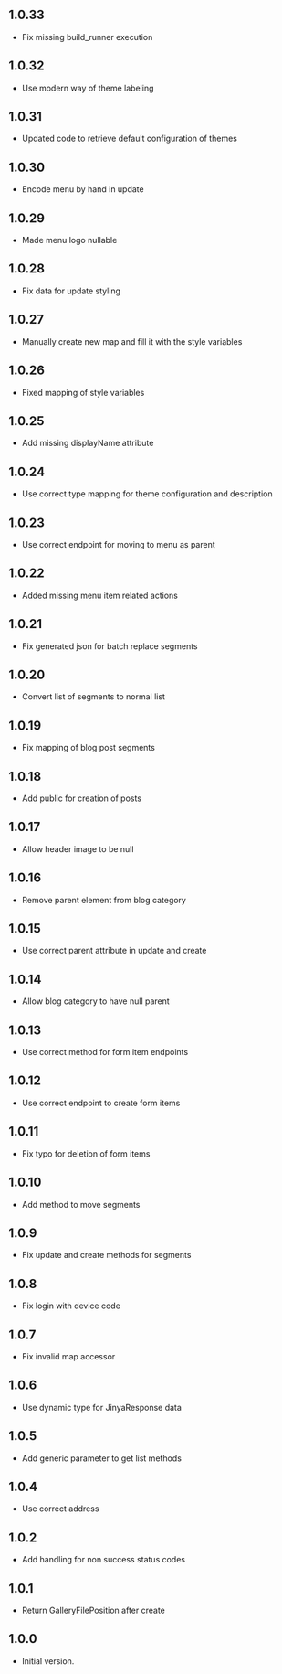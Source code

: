 ## 1.0.33

- Fix missing build_runner execution

## 1.0.32

- Use modern way of theme labeling

## 1.0.31

- Updated code to retrieve default configuration of themes

## 1.0.30

- Encode menu by hand in update

## 1.0.29

- Made menu logo nullable

## 1.0.28

- Fix data for update styling

## 1.0.27

- Manually create new map and fill it with the style variables

## 1.0.26

- Fixed mapping of style variables

## 1.0.25

- Add missing displayName attribute

## 1.0.24

- Use correct type mapping for theme configuration and description

## 1.0.23

- Use correct endpoint for moving to menu as parent

## 1.0.22

- Added missing menu item related actions

## 1.0.21

- Fix generated json for batch replace segments

## 1.0.20

- Convert list of segments to normal list

## 1.0.19

- Fix mapping of blog post segments

## 1.0.18

- Add public for creation of posts

## 1.0.17

- Allow header image to be null

## 1.0.16

- Remove parent element from blog category

## 1.0.15

- Use correct parent attribute in update and create

## 1.0.14

- Allow blog category to have null parent

## 1.0.13

- Use correct method for form item endpoints

## 1.0.12

- Use correct endpoint to create form items

## 1.0.11

- Fix typo for deletion of form items

## 1.0.10

- Add method to move segments

## 1.0.9

- Fix update and create methods for segments

## 1.0.8

- Fix login with device code

## 1.0.7

- Fix invalid map accessor

## 1.0.6

- Use dynamic type for JinyaResponse data

## 1.0.5

- Add generic parameter to get list methods

## 1.0.4

- Use correct address

## 1.0.2

- Add handling for non success status codes

## 1.0.1

- Return GalleryFilePosition after create

## 1.0.0

- Initial version.
